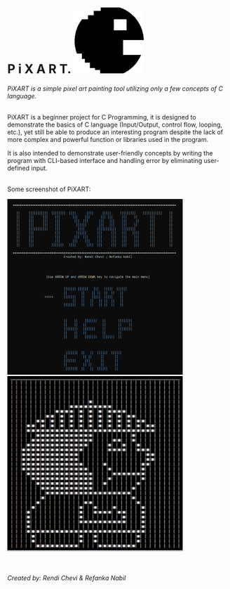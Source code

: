 # P i X A R T. <img src = "screenshot/logopix2.png" width = "160" height = "150"> 

*PiXART is a simple pixel art painting tool utilizing only a few concepts of C language.*
<br /><br />

PiXART is a beginner project for C Programming, it is designed to demonstrate the basics of C language (Input/Output, control flow, looping, etc.), yet still be able to produce an interesting program despite the lack of more complex and powerful function or libraries used in the program.

It is also intended to demonstrate user-friendly concepts by writing the program with CLI-based interface and handling error by eliminating user-defined input.
<br /><br />

Some screenshot of PiXART:

<img src = "screenshot/mainmenu.png" width = "400" height = "400">  <img src = "screenshot/result.png" width = "400" height = "400"> 


<br /><br />
*Created by: Rendi Chevi & Refanka Nabil*
